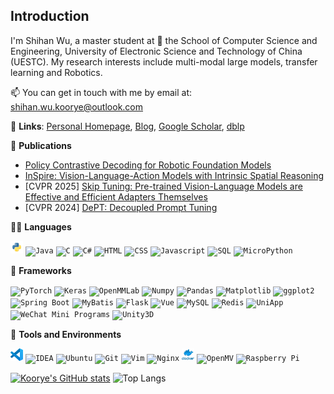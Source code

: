 ## Introduction

I'm Shihan Wu, a master student at 🏫 the School of Computer Science and Engineering, University of Electronic Science and Technology of China (UESTC). My research interests include multi-modal large models, transfer learning and Robotics.

📫 You can get in touch with me by email at: [shihan.wu.koorye@outlook.com](mailto:shihan.wu.koorye@outlook.com)

🔗 **Links**:
[Personal Homepage](https://Koorye.github.io/),
[Blog](https://Koorye.github.io/blog),
[Google Scholar](https://scholar.google.com/citations?hl=en&user=7VCaV5EAAAAJ),
[dblp](https://dblp.org/pid/132/9517-1.html)

📕 **Publications**
- [Policy Contrastive Decoding for Robotic Foundation Models](https://koorye.github.io/proj/PCD/)
- [InSpire: Vision-Language-Action Models with Intrinsic Spatial Reasoning](https://koorye.github.io/proj/Inspire/)
- \[CVPR 2025\] [Skip Tuning: Pre-trained Vision-Language Models are Effective and Efficient Adapters Themselves](https://github.com/Koorye/SkipTuning)
- \[CVPR 2024\] [DePT: Decoupled Prompt Tuning](https://github.com/Koorye/DePT)

🧑‍💻 **Languages**

<code><img height="20" src="https://raw.githubusercontent.com/github/explore/80688e429a7d4ef2fca1e82350fe8e3517d3494d/topics/python/python.png" alt="Python" title="Python"></code>
<code><img height="20" src="https://img.icons8.com/color/48/000000/java-coffee-cup-logo--v1.png" alt="Java" title="Java"></code>
<code><img height="20" src="https://img.icons8.com/?size=100&id=eMdBqh1N9IWw&format=png&color=000000" alt="C" title="C"></code>
<code><img height="20" src="https://img.icons8.com/?size=100&id=45490&format=png&color=000000" alt="C#" title="C#"></code>
<code><img height="20" src="https://img.icons8.com/color/48/000000/html-5--v1.png" alt="HTML" title="HTML"></code>
<code><img height="20" src="https://img.icons8.com/dusk/64/000000/css3.png" alt="CSS" title="CSS"></code>
<code><img height="20" src="https://img.icons8.com/dusk/64/000000/javascript-logo.png" alt="Javascript" title="Javascript"></code>
<code><img height="20" src="https://img.icons8.com/external-soft-fill-juicy-fish/60/000000/external-sql-coding-and-development-soft-fill-soft-fill-juicy-fish.png" alt="SQL" title="SQL"></code>
<code><img height="20" src="https://upload.wikimedia.org/wikipedia/commons/4/4e/Micropython-logo.svg" alt="MicroPython" title="MicroPython"></code>

🧰 **Frameworks**

<code><img height="20" src="https://img.icons8.com/?size=100&id=jH4BpkMnRrU5&format=png&color=000000" alt="PyTorch" title="PyTorch"></code>
<code><img height="20" src="https://img.icons8.com/?size=100&id=dXPwVQPCXRrV&format=png&color=000000" alt="Keras" title="Keras"></code>
<code><img height="20" src="https://avatars.githubusercontent.com/u/10245193?s=200&v=4" alt="OpenMMLab" title="OpenMMLab"></code>
<code><img height="20" src="https://img.icons8.com/?size=100&id=aR9CXyMagKIS&format=png&color=000000" alt="Numpy" title="Numpy"></code>
<code><img height="20" src="https://img.icons8.com/?size=100&id=xSkewUSqtErH&format=png&color=000000" alt="Pandas" title="Pandas"></code>
<code><img height="20" src="https://matplotlib.org/stable/_images/sphx_glr_logos2_001_2_00x.png" alt="Matplotlib" title="Matplotlib"></code>
<code><img height="20" src="https://ggplot2.tidyverse.org/logo.png" alt="ggplot2" title="ggplot2"></code>
<code><img height="20" src="https://img.icons8.com/?size=100&id=90519&format=png&color=000000" alt="Spring Boot" title="Spring Boot"></code>
<code><img height="20" src="https://img.icons8.com/?size=100&id=V5KyPdDwWxdx&format=png&color=000000" alt="MyBatis" title="MyBatis"></code>
<code><img height="20" src="https://img.icons8.com/?size=100&id=hCWb1IvpcBZ0&format=png&color=000000" alt="Flask" title="Flask"></code>
<code><img height="20" src="https://img.icons8.com/?size=100&id=rY6agKizO9eb&format=png&color=000000" alt="Vue" title="Vue"></code>
<code><img height="20" src="https://img.icons8.com/?size=100&id=11572&format=png&color=000000" alt="MySQL" title="MySQL"></code>
<code><img height="20" src="https://img.icons8.com/?size=100&id=pHS3eRpynIRQ&format=png&color=000000" alt="Redis" title="Redis"></code>
<code><img height="20" src="https://native-res.dcloud.net.cn/images/uniapp/icons/def-android.png" alt="UniApp" title="UniApp"></code>
<code><img height="20" src="https://img.icons8.com/?size=100&id=19977&format=png&color=000000" alt="WeChat Mini Programs" title="WeChat Mini Programs"></code>
<code><img height="20" src="https://img.icons8.com/?size=100&id=39848&format=png&color=000000" alt="Unity3D" title="Unity3D"></code>

🔧 **Tools and Environments**

<code><img height="20" src="https://raw.githubusercontent.com/github/explore/80688e429a7d4ef2fca1e82350fe8e3517d3494d/topics/visual-studio-code/visual-studio-code.png" alt="VSCode" title="VSCode"></code>
<code><img height="20" src="https://img.icons8.com/color/48/000000/intellij-idea.png" alt="IDEA" title="IDEA"></code>
<code><img height="20" src="https://img.icons8.com/?size=100&id=63208&format=png&color=000000" alt="Ubuntu" title="Ubuntu"></code>
<code><img height="20" src="https://img.icons8.com/?size=100&id=20906&format=png&color=000000" alt="Git" title="Git"></code>
<code><img height="20" src="https://img.icons8.com/?size=100&id=uA8wS3ocqih0&format=png&color=000000" alt="Vim" title="Vim"></code>
<code><img height="20" src="https://img.icons8.com/?size=100&id=t2x6DtCn5Zzx&format=png&color=000000" alt="Nginx" title="Nginx"></code>
<code><img height="20" src="https://raw.githubusercontent.com/github/explore/80688e429a7d4ef2fca1e82350fe8e3517d3494d/topics/docker/docker.png" alt="Docker" title="Docker"></code>
<code><img height="20" src="https://openmv.io/cdn/shop/files/openmv96x96_32x32.png?v=1702327013" alt="OpenMV" title="OpenMV"></code>
<code><img height="20" src="https://img.icons8.com/?size=100&id=13443&format=png&color=000000" alt="Raspberry Pi" title="Raspberry Pi"></code>

[![Koorye's GitHub stats](https://github-readme-stats.vercel.app/api?username=Koorye)](https://github.com/anuraghazra/github-readme-stats)
![Top Langs](https://github-readme-stats.vercel.app/api/top-langs/?username=Koorye)
